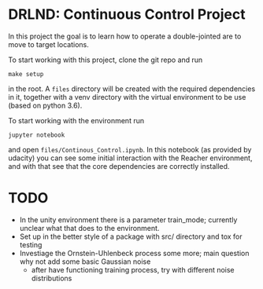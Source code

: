 # DRLND: Continuous Control Project

In this project the goal is to learn how to operate a double-jointed are to move to target locations.

To start working with this project, clone the git repo and run

    make setup
    
in the root.  A `files` directory will be created with the required dependencies in it, together with a venv directory
with the virtual environment to be use (based on python 3.6).

To start working with the environment run

    jupyter notebook
    
and open `files/Continous_Control.ipynb`.  In this notebook (as provided by udacity) you can see some initial
interaction with the Reacher environment, and with that see that the core dependencies are correctly installed.

# TODO

- In the unity environment there is a parameter train_mode; currently unclear what that does to the environment.
- Set up in the better style of a package with src/ directory and tox for testing
- Investiage the Ornstein-Uhlenbeck process some more; main question why not add some basic Gaussian noise
  - after have functioning training process, try with different noise distributions
